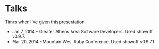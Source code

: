 # Talks

Times when I've given this presentation.

- Jan 7, 2014 - Greater Athens Area Software Developers. Used showoff v0.9.7.
- Mar 20, 2014 - Mountain West Ruby Conference. Used showoff v0.9.7.1
